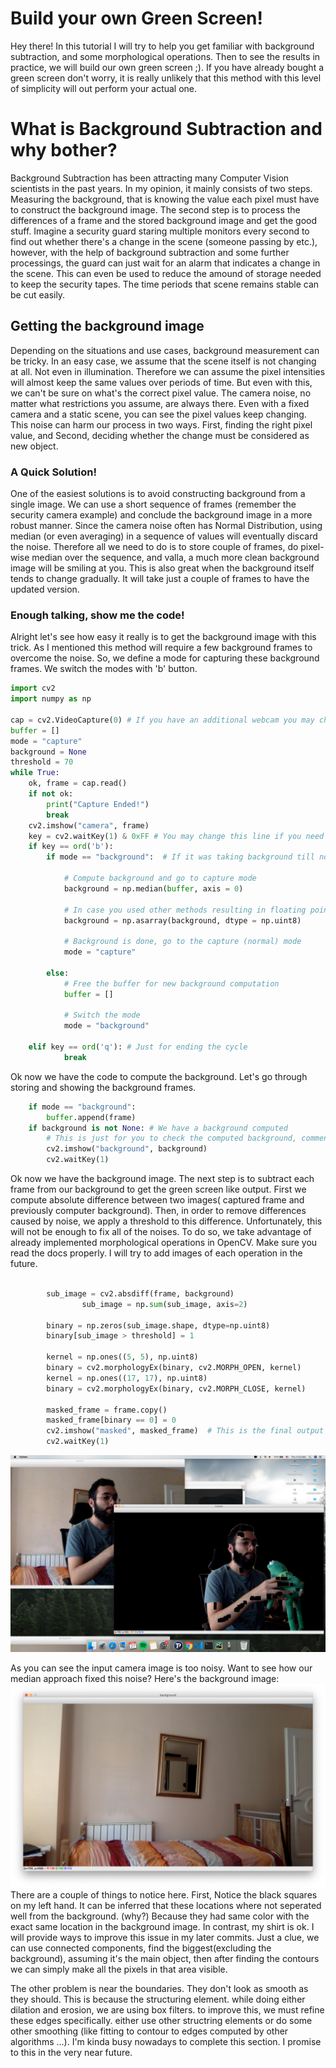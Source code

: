 # Build your own Green Screen!

Hey there!
In this tutorial I will try to help you get familiar with background subtraction, and some morphological operations. Then to see the results in practice, we will build our own green screen ;). If you have already bought a green screen don't worry, it is really unlikely that this method with this level of simplicity will out perform your actual one. 


# What is Background Subtraction and why bother?

Background Subtraction has been attracting many Computer Vision scientists in the past years. In my opinion, it mainly consists of two steps. Measuring the background, that is knowing the value each pixel must have to construct the background image. The second step is to process the differences of a frame and the stored background image and get the good stuff. Imagine a security guard staring multiple monitors every second to find out whether there's a change in the scene (someone passing by etc.), however, with the help of background subtraction and some further processings, the guard can just wait for an alarm that indicates a change in the scene. This can even be used to reduce the amound of storage needed to keep the security tapes. The time periods that scene remains stable can be cut easily.

## Getting the background image

Depending on the situations and use cases, background measurement can be tricky. In an easy case, we assume that the scene itself is not changing at all. Not even in illumination. Therefore we can assume the pixel intensities will almost keep the same values over periods of time. But even with this, we can't be sure on what's the correct pixel value. The camera noise, no matter what restrictions you assume, are always there. Even with a fixed camera and a static scene, you can see the pixel values keep changing. This noise can harm our process in two ways. First, finding the right pixel value, and Second, deciding whether the change must be considered as new object.

### A Quick Solution!
One of the easiest solutions is to avoid constructing background from a single image. We can use a short sequence of frames (remember the security camera example) and conclude the background image in a more robust manner. Since the camera noise often has Normal Distribution, using median (or even averaging) in a sequence of values will eventually discard the noise. Therefore all we need to do is to store couple of frames, do pixel-wise median over the sequence, and valla, a much more clean background image will be smiling at you. This is also great when the background itself tends to change gradually. It will take just a couple of frames to have the updated version. 

### Enough talking, show me the code!

Alright let's see how easy it really is to get the background image with this trick. As I mentioned this method will require a few background frames to overcome the noise. So, we define a mode for capturing these background frames. We switch the modes with 'b' button.
```python
import cv2  
import numpy as np  
  
cap = cv2.VideoCapture(0) # If you have an additional webcam you may change this line
buffer = []  
mode = "capture"  
background = None
threshold = 70
while True:  
    ok, frame = cap.read()
    if not ok:
	    print("Capture Ended!")
	    break
	cv2.imshow("camera", frame)  
	key = cv2.waitKey(1) & 0xFF # You may change this line if you need a specific FPS
	if key == ord('b'): 
		if mode == "background":  # If it was taking background till now:
	    
	        # Compute background and go to capture mode  
			background = np.median(buffer, axis = 0)
			
			# In case you used other methods resulting in floating point pixels:
	        background = np.asarray(background, dtype = np.uint8)
	        
			# Background is done, go to the capture (normal) mode
	        mode = "capture"  
	  
	    else:  
	        # Free the buffer for new background computation
			buffer = []  
			
			# Switch the mode
	        mode = "background"
	        
	elif key == ord('q'): # Just for ending the cycle  
       	    break
``` 
Ok now we have the code to compute the background. Let's go through storing and showing the background frames.
```Python
	if mode == "background":  
	    buffer.append(frame)
	if background is not None: # We have a background computed  
		# This is just for you to check the computed background, comment these in later usages.
		cv2.imshow("background", background)  
		cv2.waitKey(1)
```
Ok now we have the background image. The next step is to subtract each frame from our background to get the green screen like output. 
First we compute absolute difference between two images( captured frame and previously computer background). Then, in order to remove differences caused by noise, we apply a threshold to this difference. Unfortunately, this will not be enough to fix all of the noises. To do so, we take advantage of already implemented morphological operations in OpenCV. Make sure you read the docs properly. I will try to add images of each operation in the future.
```Python

		sub_image = cv2.absdiff(frame, background)
                sub_image = np.sum(sub_image, axis=2)

		binary = np.zeros(sub_image.shape, dtype=np.uint8)  
		binary[sub_image > threshold] = 1
				
		kernel = np.ones((5, 5), np.uint8)  
		binary = cv2.morphologyEx(binary, cv2.MORPH_OPEN, kernel)  
		kernel = np.ones((17, 17), np.uint8)  
		binary = cv2.morphologyEx(binary, cv2.MORPH_CLOSE, kernel)
		
		masked_frame = frame.copy()  
		masked_frame[binary == 0] = 0  
		cv2.imshow("masked", masked_frame)  # This is the final output
		cv2.waitKey(1)
```

![Testing](https://github.com/m-parchami/Simple_Green_Screen/blob/master/test.png)

As you can see the input camera image is too noisy. Want to see how our median approach fixed this noise? Here's the background image:
![Background](https://github.com/m-parchami/Simple_Green_Screen/blob/master/background.png)
There are a couple of things to notice here.
First, Notice the black squares on my left hand. It can be inferred that these locations where not seperated well from the background. (why?) Because they had same color with the exact same location in the background image. In contrast, my shirt is ok. I will provide ways to improve this issue in my later commits. Just a clue, we can use connected components, find the biggest(excluding the background), assuming it's the main object, then after finding the contours we can simply make all the pixels in that area visible.

The other problem is near the boundaries. They don't look as smooth as they should. This is because the structuring element. while doing either dilation and erosion, we are using box filters. to improve this, we must refine these edges specifically. either use other structring elements or do some other smoothing (like fitting to contour to edges computed by other algorithms ...). I'm kinda busy nowadays to complete this section. I promise to this in the very near future.
